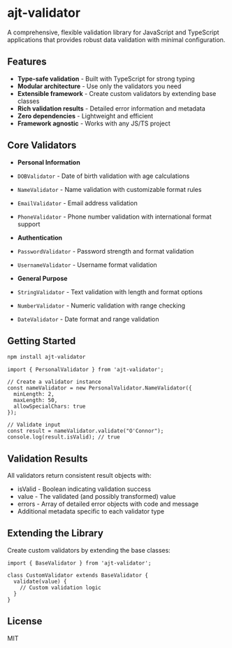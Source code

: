 # ajt-validator

A comprehensive, flexible validation library for JavaScript and TypeScript applications that provides robust data validation with minimal configuration.

## Features

- **Type-safe validation** - Built with TypeScript for strong typing
- **Modular architecture** - Use only the validators you need
- **Extensible framework** - Create custom validators by extending base classes
- **Rich validation results** - Detailed error information and metadata
- **Zero dependencies** - Lightweight and efficient
- **Framework agnostic** - Works with any JS/TS project

## Core Validators

- **Personal Information**
 - `DOBValidator` - Date of birth validation with age calculations
 - `NameValidator` - Name validation with customizable format rules
 - `EmailValidator` - Email address validation
 - `PhoneValidator` - Phone number validation with international format support

- **Authentication**
 - `PasswordValidator` - Password strength and format validation
 - `UsernameValidator` - Username format validation

- **General Purpose**
 - `StringValidator` - Text validation with length and format options
 - `NumberValidator` - Numeric validation with range checking
 - `DateValidator` - Date format and range validation

## Getting Started

```bash
npm install ajt-validator

```
```
import { PersonalValidator } from 'ajt-validator';

// Create a validator instance
const nameValidator = new PersonalValidator.NameValidator({
  minLength: 2,
  maxLength: 50,
  allowSpecialChars: true
});

// Validate input
const result = nameValidator.validate("O'Connor");
console.log(result.isValid); // true

```

## Validation Results
All validators return consistent result objects with:

- isValid - Boolean indicating validation success
- value - The validated (and possibly transformed) value
- errors - Array of detailed error objects with code and message
- Additional metadata specific to each validator type

## Extending the Library
Create custom validators by extending the base classes:

```
import { BaseValidator } from 'ajt-validator';

class CustomValidator extends BaseValidator {
  validate(value) {
    // Custom validation logic
  }
}

```

## License
MIT